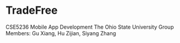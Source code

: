 # TradeFree
CSE5236 Mobile App Development
The Ohio State University
Group Members: Gu Xiang, Hu Zijian, Siyang Zhang
